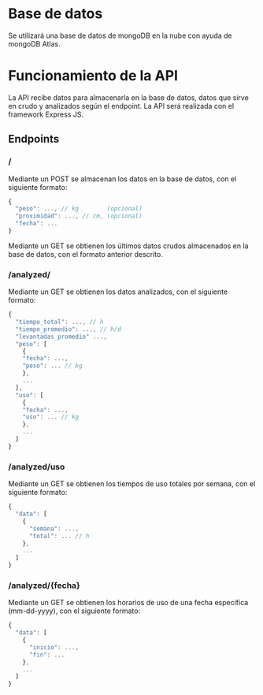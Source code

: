 # Base de datos
Se utilizará una base de datos de mongoDB en la nube con ayuda de mongoDB Atlas.

# Funcionamiento de la API
La API recibe datos para almacenarla en la base de datos, datos que sirve en crudo y analizados según el endpoint. La API será realizada con el framework Express JS.

## Endpoints

### /
Mediante un POST se almacenan los datos en la base de datos, con el siguiente formato:
```js
{
  "peso": ..., // kg        (opcional)
  "proximidad": ..., // cm, (opcional)
  "fecha": ...
}
```

Mediante un GET se obtienen los últimos datos crudos almacenados en la base de datos, con el formato anterior descrito.

### /analyzed/
Mediante un GET se obtienen los datos analizados, con el siguiente formato:
```js
{
  "tiempo_total": ..., // h
  "tiempo_promedio": ..., // h/d
  "levantadas_promedio" ...,
  "peso": [
    {
    "fecha": ...,
    "peso": ... // kg
    },
    ...
  ],
  "uso": [
    {
    "fecha": ...,
    "uso": ... // kg
    },
    ...
  ]
}
```

### /analyzed/uso
Mediante un GET se obtienen los tiempos de uso totales por semana, con el siguiente formato:
```js
{
  "data": [
    {
      "semana": ...,
      "total": ... // h
    },
    ...
  ]
}
```

### /analyzed/{fecha}
Mediante un GET se obtienen los horarios de uso de una fecha específica (mm-dd-yyyy), con el siguiente formato:
```js
{
  "data": [
    {
      "inicio": ...,
      "fin": ...
    },
    ...
  ]
}
```

